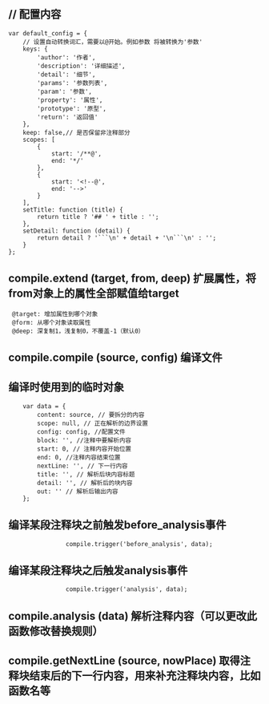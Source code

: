 ## // 配置内容
```
var default_config = {
    // 设置自动转换词汇，需要以@开始。例如参数 将被转换为'参数'
    keys: {
        'author': '作者',
        'description': '详细描述',
        'detail': '细节',
        'params': '参数列表',
        'param': '参数',
        'property': '属性',
        'prototype': '原型',
        'return': '返回值'
    },
    keep: false,// 是否保留非注释部分
    scopes: [
        {
            start: '/**@',
            end: '*/'
        },
        {
            start: '<!--@',
            end: '-->'
        }
    ],
    setTitle: function (title) {
        return title ? '## ' + title : '';
    },
    setDetail: function (detail) {
        return detail ? '```\n' + detail + '\n```\n' : '';
    }
};
```

## compile.extend  (target, from, deep)  扩展属性，将from对象上的属性全部赋值给target
```
 @target: 增加属性到哪个对象
 @form: 从哪个对象读取属性
 @deep: 深复制1，浅复制0，不覆盖-1（默认0）
```

## compile.compile  (source, config)  编译文件
##  编译时使用到的临时对象
```
    var data = {
        content: source, // 要拆分的内容
        scope: null, // 正在解析的边界设置
        config: config, //配置文件
        block: '', //注释中要解析内容
        start: 0, // 注释内容开始位置
        end: 0, //注释内容结束位置
        nextLine: '', // 下一行内容
        title: '', // 解析后块内容标题
        detail: '', // 解析后的块内容
        out: '' // 解析后输出内容
    };
```

##  编译某段注释块之前触发before_analysis事件
```
                compile.trigger('before_analysis', data);
```

##  编译某段注释块之后触发analysis事件
```
                compile.trigger('analysis', data);
```

## compile.analysis  (data) 解析注释内容（可以更改此函数修改替换规则）
## compile.getNextLine  (source, nowPlace)  取得注释块结束后的下一行内容，用来补充注释块内容，比如函数名等 
